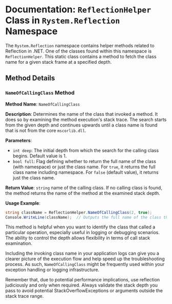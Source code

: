 # Documentation: `ReflectionHelper` Class in `Rystem.Reflection` Namespace

The `Rystem.Reflection` namespace contains helper methods related to Reflection in .NET. One of the classes found within this namespace is `ReflectionHelper`. This static class contains a method to fetch the class name for a given stack frame at a specified depth.

## Method Details

### `NameOfCallingClass` Method

**Method Name**: `NameOfCallingClass`

**Description**: Determines the name of the class that invoked a method. It does so by examining the method execution's stack trace. The search starts from the given depth and continues upwards until a class name is found that is not from the core `mscorlib.dll`.

**Parameters**:
   - `int deep`: The initial depth from which the search for the calling class begins. Default value is 1.
   - `bool full`: Flag defining whether to return the full name of the class (with namespace) or just the class name. For `true`, it returns the full class name including namespace. For `false` (default value), it returns just the class name.

**Return Value**: `string` name of the calling class. If no calling class is found, the method returns the name of the method at the examined stack depth.

**Usage Example**: 

```C#
string className = ReflectionHelper.NameOfCallingClass(2, true);
Console.WriteLine(className);  // Outputs the full name of the class that is two frames up in the stack.
```

This method is helpful when you want to identify the class that called a particular operation, especially useful in logging or debugging scenarios. The ability to control the depth allows flexibility in terms of call stack examination.

Including the invoking class name in your application logs can give you a clearer picture of the execution flow and help speed up the troubleshooting process. As such, `NameOfCallingClass` might be frequently used within your exception handling or logging infrastructure.

Remember that, due to potential performance implications, use reflection judiciously and only when required. Always validate the stack depth you pass to avoid potential StackOverflowExceptions or arguments outside the stack trace range.